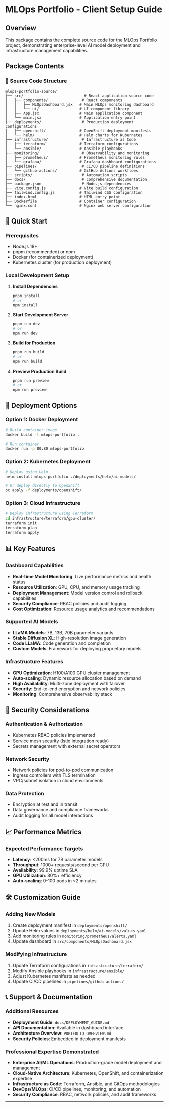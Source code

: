 # MLOps Portfolio - Client Setup Guide

## Overview
This package contains the complete source code for the MLOps Portfolio project, demonstrating enterprise-level AI model deployment and infrastructure management capabilities.

## Package Contents

### 📁 Source Code Structure
```
mlops-portfolio-source/
├── src/                           # React application source code
│   ├── components/               # React components
│   │   ├── MLOpsDashboard.jsx   # Main MLOps monitoring dashboard
│   │   └── ui/                  # UI component library
│   ├── App.jsx                  # Main application component
│   └── main.jsx                 # Application entry point
├── deployments/                  # Production deployment configurations
│   ├── openshift/               # OpenShift deployment manifests
│   └── helm/                    # Helm charts for Kubernetes
├── infrastructure/               # Infrastructure as Code
│   ├── terraform/               # Terraform configurations
│   └── ansible/                 # Ansible playbooks
├── monitoring/                   # Observability and monitoring
│   ├── prometheus/              # Prometheus monitoring rules
│   └── grafana/                 # Grafana dashboard configurations
├── pipelines/                    # CI/CD pipeline definitions
│   └── github-actions/          # GitHub Actions workflows
├── scripts/                      # Automation scripts
├── docs/                         # Comprehensive documentation
├── package.json                  # Node.js dependencies
├── vite.config.js               # Vite build configuration
├── tailwind.config.js           # Tailwind CSS configuration
├── index.html                   # HTML entry point
├── Dockerfile                   # Container configuration
└── nginx.conf                   # Nginx web server configuration
```

## 🚀 Quick Start

### Prerequisites
- Node.js 18+ 
- pnpm (recommended) or npm
- Docker (for containerized deployment)
- Kubernetes cluster (for production deployment)

### Local Development Setup

1. **Install Dependencies**
   ```bash
   pnpm install
   # or
   npm install
   ```

2. **Start Development Server**
   ```bash
   pnpm run dev
   # or
   npm run dev
   ```

3. **Build for Production**
   ```bash
   pnpm run build
   # or
   npm run build
   ```

4. **Preview Production Build**
   ```bash
   pnpm run preview
   # or
   npm run preview
   ```

## 🔧 Deployment Options

### Option 1: Docker Deployment
```bash
# Build container image
docker build -t mlops-portfolio .

# Run container
docker run -p 80:80 mlops-portfolio
```

### Option 2: Kubernetes Deployment
```bash
# Deploy using Helm
helm install mlops-portfolio ./deployments/helm/ai-models/

# Or deploy directly to OpenShift
oc apply -f deployments/openshift/
```

### Option 3: Cloud Infrastructure
```bash
# Deploy infrastructure using Terraform
cd infrastructure/terraform/gpu-cluster/
terraform init
terraform plan
terraform apply
```

## 📊 Key Features

### Dashboard Capabilities
- **Real-time Model Monitoring**: Live performance metrics and health status
- **Resource Utilization**: GPU, CPU, and memory usage tracking  
- **Deployment Management**: Model version control and rollback capabilities
- **Security Compliance**: RBAC policies and audit logging
- **Cost Optimization**: Resource usage analytics and recommendations

### Supported AI Models
- **LLaMA Models**: 7B, 13B, 70B parameter variants
- **Stable Diffusion XL**: High-resolution image generation
- **Code LLaMA**: Code generation and completion
- **Custom Models**: Framework for deploying proprietary models

### Infrastructure Features
- **GPU Optimization**: H100/A100 GPU cluster management
- **Auto-scaling**: Dynamic resource allocation based on demand
- **High Availability**: Multi-zone deployment with failover
- **Security**: End-to-end encryption and network policies
- **Monitoring**: Comprehensive observability stack

## 🔐 Security Considerations

### Authentication & Authorization
- Kubernetes RBAC policies implemented
- Service mesh security (Istio integration ready)
- Secrets management with external secret operators

### Network Security
- Network policies for pod-to-pod communication
- Ingress controllers with TLS termination
- VPC/subnet isolation in cloud environments

### Data Protection
- Encryption at rest and in transit
- Data governance and compliance frameworks
- Audit logging for all model interactions

## 📈 Performance Metrics

### Expected Performance Targets
- **Latency**: <200ms for 7B parameter models
- **Throughput**: 1000+ requests/second per GPU
- **Availability**: 99.9% uptime SLA
- **GPU Utilization**: 80%+ efficiency
- **Auto-scaling**: 0-100 pods in <2 minutes

## 🛠️ Customization Guide

### Adding New Models
1. Create deployment manifest in `deployments/openshift/`
2. Update Helm values in `deployments/helm/ai-models/values.yaml`
3. Add monitoring rules in `monitoring/prometheus/alerts.yaml`
4. Update dashboard in `src/components/MLOpsDashboard.jsx`

### Modifying Infrastructure
1. Update Terraform configurations in `infrastructure/terraform/`
2. Modify Ansible playbooks in `infrastructure/ansible/`
3. Adjust Kubernetes manifests as needed
4. Update CI/CD pipelines in `pipelines/github-actions/`

## 📞 Support & Documentation

### Additional Resources
- **Deployment Guide**: `docs/DEPLOYMENT_GUIDE.md`
- **API Documentation**: Available in dashboard interface
- **Architecture Overview**: `PORTFOLIO_OVERVIEW.md`
- **Security Policies**: Embedded in deployment manifests

### Professional Expertise Demonstrated
- **Enterprise AI/ML Operations**: Production-grade model deployment and management
- **Cloud-Native Architecture**: Kubernetes, OpenShift, and containerization expertise  
- **Infrastructure as Code**: Terraform, Ansible, and GitOps methodologies
- **DevOps/MLOps**: CI/CD pipelines, monitoring, and automation
- **Security Compliance**: RBAC, network policies, and audit frameworks

---
